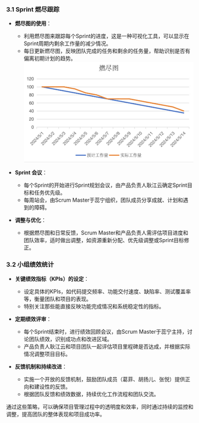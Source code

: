 
### 3.1 Sprint 燃尽跟踪
- **燃尽图的使用**：
  - 利用燃尽图来跟踪每个Sprint的进度，这是一种可视化工具，可以显示在Sprint周期内剩余工作量的减少情况。
  - 每日更新燃尽图，反映团队完成的任务和剩余的任务量，帮助识别是否有偏离初期计划的趋势。
  ![Local Image](img.png)

- **Sprint 会议**：
  - 每个Sprint的开始进行Sprint规划会议，由产品负责人耿江云确定Sprint目标和任务优先级。
  - 每周站会，由Scrum Master于蕊宁组织，团队成员分享成就、计划和遇到的障碍。

- **调整与优化**：
  - 根据燃尽图和日常反馈，Scrum Master和产品负责人需评估项目进度和团队效率，适时做出调整，如资源重新分配、优先级调整或Sprint目标修正。

### 3.2 小组绩效统计
- **关键绩效指标（KPIs）的设定**：
  - 设定具体的KPIs，如代码提交频率、功能交付速度、缺陷率、测试覆盖率等，衡量团队和项目的表现。
  - 特别关注那些能直接反映功能完成情况和系统稳定性的指标。

- **定期绩效评审**：
  - 每个Sprint结束时，进行绩效回顾会议，由Scrum Master于蕊宁主持，讨论团队绩效，识别成功点和改进区域。
  - 产品负责人耿江云和项目团队一起评估项目里程碑是否达成，并根据实际情况调整项目目标。

- **反馈机制和持续改进**：
  - 实施一个开放的反馈机制，鼓励团队成员（葛菲、胡扬儿、张悦）提供正向和建设性的反馈。
  - 根据团队反馈和绩效数据，持续优化工作流程和团队交流。

通过这些策略，可以确保项目管理过程中的透明度和效率，同时通过持续的监控和调整，提高团队的整体表现和项目成功率。
